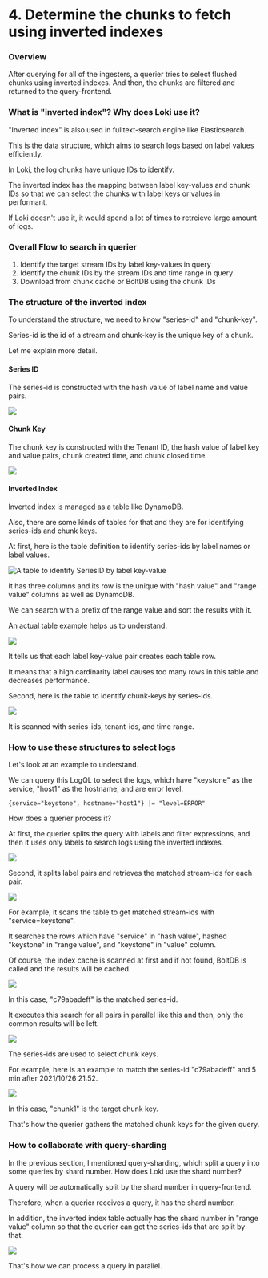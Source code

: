# 4. Determine the chunks to fetch using inverted indexes

### Overview

After querying for all of the ingesters, a querier tries to select flushed chunks using inverted indexes. And then, the chunks are filtered and returned to the query-frontend.

### What is "inverted index"?  Why does Loki use it?

"Inverted index" is also used in fulltext-search engine like Elasticsearch.

This is the data structure, which aims to search logs based on label values efficiently.

In Loki, the log chunks have unique IDs to identify.

The inverted index has the mapping between label key-values and chunk IDs so that we can select the chunks with label keys or values in performant.&#x20;

If Loki doesn't use it, it would spend a lot of times to retreieve large amount of logs.

### Overall Flow to search in querier

1. Identify the target stream IDs by label key-values in query
2. Identify the chunk IDs by the stream IDs and time range in query
3. Download from chunk cache or BoltDB using the chunk IDs

### The structure of the inverted index

To understand the structure, we need to know "series-id" and "chunk-key".

Series-id is the id of a stream and chunk-key is the unique key of a chunk.

Let me explain more detail.

#### Series ID

The series-id is constructed with the hash value of label name and value pairs.

![](../.gitbook/assets/series-id.png)

#### Chunk Key

The chunk key is constructed with the Tenant ID, the hash value of label key and value pairs, chunk created time, and chunk closed time.

![](../.gitbook/assets/chunk-key.png)

#### Inverted Index

Inverted index is managed as a table like DynamoDB.&#x20;

Also, there are some kinds of tables for that and they are for identifying series-ids and chunk keys.

At first, here is the table definition to identify series-ids by label names or label values.

![A table to identify SeriesID by label key-value](<../.gitbook/assets/スクリーンショット 2021-12-28 16.42.49 (1).png>)

It has three columns and its row is the unique with "hash value" and "range value" columns as well as DynamoDB.

We can search with a prefix of the range value and sort the results with it.

An actual table example helps us to understand.

![](<../.gitbook/assets/スクリーンショット 2021-12-28 21.05.42.png>)

It tells us that each label key-value pair creates each table row.

It means that a high cardinarity label causes too many rows in this table and decreases performance.

Second, here is the table to identify chunk-keys by series-ids.

![](<../.gitbook/assets/スクリーンショット 2021-12-28 21.14.55.png>)

It is scanned with series-ids, tenant-ids, and time range.

### How to use these structures to select logs

Let's look at an example to understand.

We can query this LogQL to select the logs, which have "keystone" as the service, "host1" as the hostname, and are error level.

```
{service="keystone", hostname="host1"} |= "level=ERROR"
```

How does a querier process it?

At first, the querier splits the query with labels and filter expressions, and then it uses only labels to search logs using the inverted indexes.

![](<../.gitbook/assets/スクリーンショット 2021-12-28 21.22.18.png>)

Second, it splits label pairs and retrieves the matched stream-ids for each pair.

![](<../.gitbook/assets/スクリーンショット 2021-12-28 21.30.43.png>)

For example, it scans the table to get matched stream-ids with "service=keystone".

It searches the rows which have "service" in "hash value", hashed "keystone" in "range value", and "keystone" in "value" column.

Of course, the index cache is scanned at first and if not found, BoltDB is called and the results will be cached.

![](<../.gitbook/assets/スクリーンショット 2021-12-28 21.32.49.png>)

In this case, "c79abadeff" is the matched series-id.

It executes this search for all pairs in parallel like this and then, only the common results will be left.

![](<../.gitbook/assets/スクリーンショット 2021-12-28 21.41.26.png>)

The series-ids are used to select chunk keys.

For example, here is an example to match the series-id "c79abadeff" and 5 min after 2021/10/26 21:52.

![](<../.gitbook/assets/スクリーンショット 2021-12-28 21.54.12.png>)

In this case, "chunk1" is the target chunk key.

That's how the querier gathers the matched chunk keys for the given query.

### How to collaborate with query-sharding

In the previous section, I mentioned query-sharding, which split a query into some queries by shard number. How does Loki use the shard number?

A query will be automatically split by the shard number in query-frontend.

Therefore, when a querier receives a query, it has the shard number.

In addition, the inverted index table actually has the shard number in "range value" column so that the querier can get the series-ids that are split by that.

![](<../.gitbook/assets/スクリーンショット 2021-12-28 22.54.56.png>)

That's how we can process a query in parallel.
